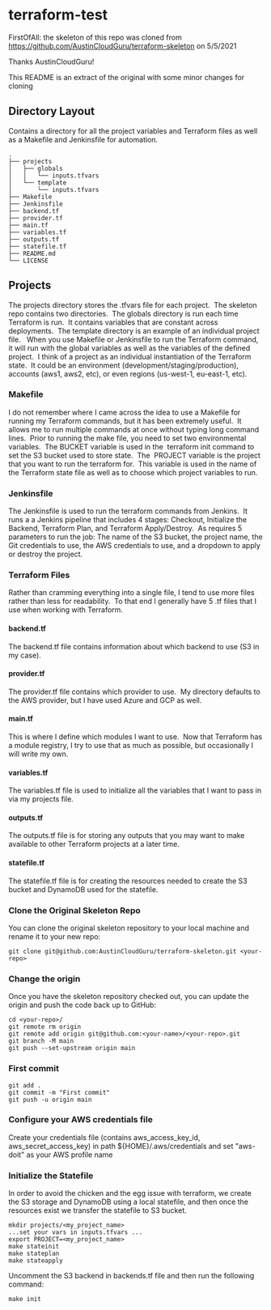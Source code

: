 # terraform-test
FirstOfAll: the skeleton of this repo was cloned from https://github.com/AustinCloudGuru/terraform-skeleton on 5/5/2021

Thanks AustinCloudGuru!

This README is an extract of the original with some minor changes for cloning

## Directory Layout
Contains a directory for all the project variables and Terraform files as well as a Makefile and Jenkinsfile for automation. 

    .
    ├── projects
    │   ├── globals
    │   │   └── inputs.tfvars
    │   └── template
    │       └── inputs.tfvars
    ├── Makefile 
    ├── Jenkinsfile
    ├── backend.tf
    ├── provider.tf
    ├── main.tf
    ├── variables.tf
    ├── outputs.tf
    ├── statefile.tf 
    ├── README.md
    └── LICENSE

## Projects
The projects directory stores the .tfvars file for each project.  The skeleton repo contains two directories.  The globals directory is run each time Terraform is run.  It contains variables that are constant across deployments.  The template directory is an example of an individual project file.   When you use Makefile or Jenkinsfile to run the Terraform command, it will run with the global variables as well as the variables of the defined project.  I think of a project as an individual instantiation of the Terraform state.  It could be an environment (development/staging/production), accounts (aws1, aws2, etc), or even regions (us-west-1, eu-east-1, etc).

### Makefile
I do not remember where I came across the idea to use a Makefile for running my Terraform commands, but it has been extremely useful.  It allows me to run multiple commands at once without typing long command lines.  Prior to running the make file, you need to set two environmental variables.  The BUCKET variable is used in the  terraform init command to set the S3 bucket used to store state.  The  PROJECT variable is the project that you want to run the terraform for.  This variable is used in the name of the Terraform state file as well as to choose which project variables to run.

### Jenkinsfile
The Jenkinsfile is used to run the terraform commands from Jenkins.  It runs a a Jenkins pipeline that includes 4 stages: Checkout, Initialize the Backend, Terraform Plan, and Terraform Apply/Destroy.  As requires 5 parameters to run the job: The name of the S3 bucket, the project name, the Git credentials to use, the AWS credentials to use, and a dropdown to apply or destroy the project.

### Terraform Files
Rather than cramming everything into a single file, I tend to use more files rather than less for readability.  To that end I generally have 5 .tf files that I use when working with Terraform.

#### backend.tf
The backend.tf file contains information about which backend to use (S3 in my case).

#### provider.tf
The provider.tf file contains which provider to use.  My directory defaults to the AWS provider, but I have used Azure and GCP as well.

#### main.tf
This is where I define which modules I want to use.  Now that Terraform has a module registry, I try to use that as much as possible, but occasionally I will write my own.

#### variables.tf
The variables.tf file is used to initialize all the variables that I want to pass in via my projects file.

#### outputs.tf
The outputs.tf file is for storing any outputs that you may want to make available to other Terraform projects at a later time.

#### statefile.tf
The statefile.tf file is for creating the resources needed to create the S3 bucket and DynamoDB used for the statefile.

### Clone the Original Skeleton Repo
You can clone the original skeleton repository to your local machine and rename it to your new repo:

    git clone git@github.com:AustinCloudGuru/terraform-skeleton.git <your-repo>
    
### Change the origin
Once you have the skeleton repository checked out, you can update the origin and push the code back up to GitHub:

    cd <your-repo>/
    git remote rm origin
    git remote add origin git@github.com:<your-name>/<your-repo>.git
    git branch -M main
    git push --set-upstream origin main

### First commit
    git add .
    git commit -m "First commit"
    git push -u origin main

### Configure your AWS credentials file
Create your credentials file (contains aws_access_key_id, aws_secret_access_key) in path ${HOME}/.aws/credentials and set "aws-doit" as your AWS profile name

### Initialize the Statefile
In order to avoid the chicken and the egg issue with terraform, we create the S3 storage and DynamoDB using a local statefile, and then once the resources exist we transfer the statefile to S3 bucket.  

    mkdir projects/<my_project_name>
    ...set your vars in inputs.tfvars ...
    export PROJECT=<my_project_name>
    make stateinit
    make stateplan
    make stateapply

Uncomment the S3 backend in backends.tf file and then run the following command:

    make init
